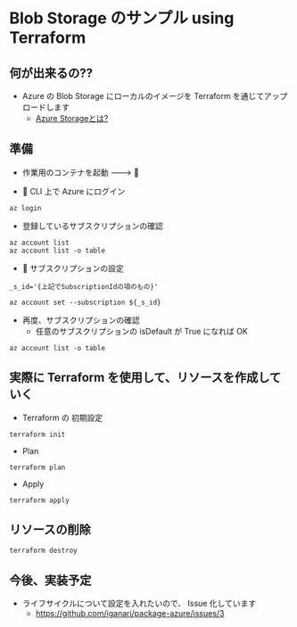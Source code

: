 # Blob Storage のサンプル using Terraform

## 何が出来るの??

+ Azure の Blob Storage にローカルのイメージを Terraform を通じてアップロードします
  + [Azure Storageとは?](../README.md) 

## 準備

+ 作業用のコンテナを起動 ---> :whale:

+ :whale: CLI 上で Azure にログイン

```
az login
```

+ 登録しているサブスクリプションの確認

```
az account list
az account list -o table
```


+ :whale: サブスクリプションの設定

```
_s_id='{上記でSubscriptionIdの項のもの}'

az account set --subscription ${_s_id}
```

+ 再度、サブスクリプションの確認
  + 任意のサブスクリプションの isDefault が True になれば OK

```
az account list -o table
```



## 実際に Terraform を使用して、リソースを作成していく

+ Terraform の 初期設定

```
terraform init
```

+ Plan

```
terraform plan
```


+ Apply

```
terraform apply
```

## リソースの削除

```
terraform destroy
```


## 今後、実装予定

+ ライフサイクルについて設定を入れたいので、 Issue 化しています
    + https://github.com/iganari/package-azure/issues/3
